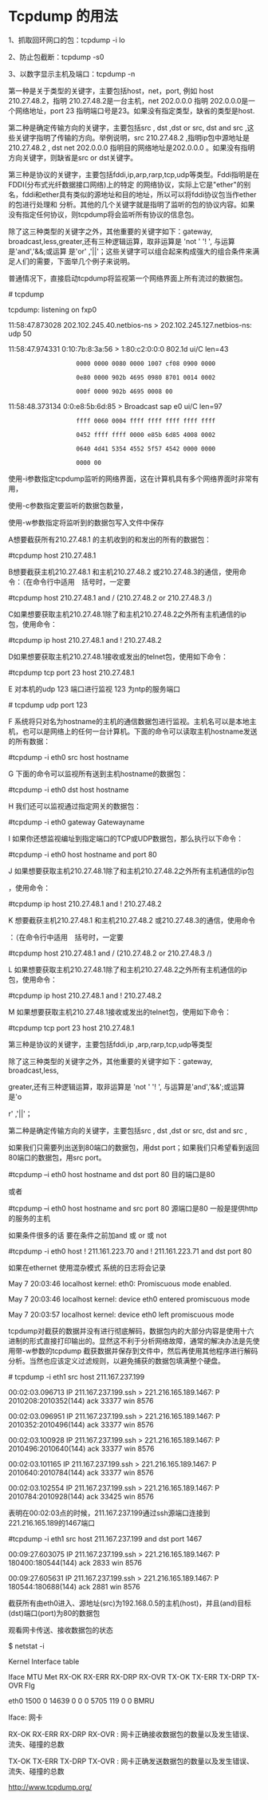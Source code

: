 # Tcpdump 的用法

1、抓取回环网口的包：tcpdump -i lo

2、防止包截断：tcpdump -s0

3、以数字显示主机及端口：tcpdump -n

第一种是关于类型的关键字，主要包括host，net，port, 例如 host 210.27.48.2，指明 210.27.48.2是一台主机，net 202.0.0.0 指明 202.0.0.0是一个网络地址，port 23 指明端口号是23。如果没有指定类型，缺省的类型是host.

第二种是确定传输方向的关键字，主要包括src , dst ,dst or src, dst and src ,这些关键字指明了传输的方向。举例说明，src 210.27.48.2 ,指明ip包中源地址是210.27.48.2 , dst net 202.0.0.0 指明目的网络地址是202.0.0.0 。如果没有指明方向关键字，则缺省是src or dst关键字。

第三种是协议的关键字，主要包括fddi,ip,arp,rarp,tcp,udp等类型。Fddi指明是在FDDI\(分布式光纤数据接口网络\)上的特定 的网络协议，实际上它是"ether"的别名，fddi和ether具有类似的源地址和目的地址，所以可以将fddi协议包当作ether的包进行处理和 分析。其他的几个关键字就是指明了监听的包的协议内容。如果没有指定任何协议，则tcpdump将会监听所有协议的信息包。

除了这三种类型的关键字之外，其他重要的关键字如下：gateway, broadcast,less,greater,还有三种逻辑运算，取非运算是 'not ' '! ', 与运算是'and','&&;或运算 是'or' ,'\|\|'；这些关键字可以组合起来构成强大的组合条件来满足人们的需要，下面举几个例子来说明。

普通情况下，直接启动tcpdump将监视第一个网络界面上所有流过的数据包。

\# tcpdump

tcpdump: listening on fxp0

11:58:47.873028 202.102.245.40.netbios-ns &gt; 202.102.245.127.netbios-ns: udp 50

11:58:47.974331 0:10:7b:8:3a:56 &gt; 1:80:c2:0:0:0 802.1d ui/C len=43

```
                   0000 0000 0080 0000 1007 cf08 0900 0000

                   0e80 0000 902b 4695 0980 8701 0014 0002

                   000f 0000 902b 4695 0008 00
```

11:58:48.373134 0:0:e8:5b:6d:85 &gt; Broadcast sap e0 ui/C len=97

```
                   ffff 0060 0004 ffff ffff ffff ffff ffff

                   0452 ffff ffff 0000 e85b 6d85 4008 0002

                   0640 4d41 5354 4552 5f57 4542 0000 0000

                   0000 00
```

使用-i参数指定tcpdump监听的网络界面，这在计算机具有多个网络界面时非常有用，

使用-c参数指定要监听的数据包数量，

使用-w参数指定将监听到的数据包写入文件中保存

A想要截获所有210.27.48.1 的主机收到的和发出的所有的数据包：

\#tcpdump host 210.27.48.1

B想要截获主机210.27.48.1 和主机210.27.48.2 或210.27.48.3的通信，使用命令：（在命令行中适用　括号时，一定要

\#tcpdump host 210.27.48.1 and / \(210.27.48.2 or 210.27.48.3 /\)

C如果想要获取主机210.27.48.1除了和主机210.27.48.2之外所有主机通信的ip包，使用命令：

\#tcpdump ip host 210.27.48.1 and ! 210.27.48.2

D如果想要获取主机210.27.48.1接收或发出的telnet包，使用如下命令：

\#tcpdump tcp port 23 host 210.27.48.1

E 对本机的udp 123 端口进行监视 123 为ntp的服务端口

\# tcpdump udp port 123

F 系统将只对名为hostname的主机的通信数据包进行监视。主机名可以是本地主机，也可以是网络上的任何一台计算机。下面的命令可以读取主机hostname发送的所有数据：

\#tcpdump -i eth0 src host hostname

G 下面的命令可以监视所有送到主机hostname的数据包：

\#tcpdump -i eth0 dst host hostname

H  我们还可以监视通过指定网关的数据包：

\#tcpdump -i eth0 gateway Gatewayname

I 如果你还想监视编址到指定端口的TCP或UDP数据包，那么执行以下命令：

\#tcpdump -i eth0 host hostname and port 80

J 如果想要获取主机210.27.48.1除了和主机210.27.48.2之外所有主机通信的ip包

，使用命令：

\#tcpdump ip host 210.27.48.1 and ! 210.27.48.2

K 想要截获主机210.27.48.1 和主机210.27.48.2 或210.27.48.3的通信，使用命令

：（在命令行中适用　括号时，一定要

\#tcpdump host 210.27.48.1 and / \(210.27.48.2 or 210.27.48.3 /\)

L 如果想要获取主机210.27.48.1除了和主机210.27.48.2之外所有主机通信的ip包，使用命令：

\#tcpdump ip host 210.27.48.1 and ! 210.27.48.2

M 如果想要获取主机210.27.48.1接收或发出的telnet包，使用如下命令：

\#tcpdump tcp port 23 host 210.27.48.1

第三种是协议的关键字，主要包括fddi,ip ,arp,rarp,tcp,udp等类型

除了这三种类型的关键字之外，其他重要的关键字如下：gateway, broadcast,less,

greater,还有三种逻辑运算，取非运算是 'not ' '! ', 与运算是'and','&&';或运算 是'o

r' ,'\|\|'；

第二种是确定传输方向的关键字，主要包括src , dst ,dst or src, dst and src ,

如果我们只需要列出送到80端口的数据包，用dst port；如果我们只希望看到返回80端口的数据包，用src port。

\#tcpdump –i eth0 host hostname and dst port 80  目的端口是80

或者

\#tcpdump –i eth0 host hostname and src port 80  源端口是80  一般是提供http的服务的主机

如果条件很多的话  要在条件之前加and 或 or 或 not

\#tcpdump -i eth0 host ! 211.161.223.70 and ! 211.161.223.71 and dst port 80

如果在ethernet 使用混杂模式 系统的日志将会记录

May  7 20:03:46 localhost kernel: eth0: Promiscuous mode enabled.

May  7 20:03:46 localhost kernel: device eth0 entered promiscuous mode

May  7 20:03:57 localhost kernel: device eth0 left promiscuous mode

tcpdump对截获的数据并没有进行彻底解码，数据包内的大部分内容是使用十六进制的形式直接打印输出的。显然这不利于分析网络故障，通常的解决办法是先使用带-w参数的tcpdump 截获数据并保存到文件中，然后再使用其他程序进行解码分析。当然也应该定义过滤规则，以避免捕获的数据包填满整个硬盘。

\# tcpdump   -i eth1 src  host 211.167.237.199

00:02:03.096713 IP 211.167.237.199.ssh &gt; 221.216.165.189.1467: P 2010208:2010352\(144\) ack 33377 win 8576

00:02:03.096951 IP 211.167.237.199.ssh &gt; 221.216.165.189.1467: P 2010352:2010496\(144\) ack 33377 win 8576

00:02:03.100928 IP 211.167.237.199.ssh &gt; 221.216.165.189.1467: P 2010496:2010640\(144\) ack 33377 win 8576

00:02:03.101165 IP 211.167.237.199.ssh &gt; 221.216.165.189.1467: P 2010640:2010784\(144\) ack 33377 win 8576

00:02:03.102554 IP 211.167.237.199.ssh &gt; 221.216.165.189.1467: P 2010784:2010928\(144\) ack 33425 win 8576

表明在00:02:03点的时候，211.167.237.199通过ssh源端口连接到221.216.165.189的1467端口

\#tcpdump -i eth1 src host 211.167.237.199 and dst port 1467

00:09:27.603075 IP 211.167.237.199.ssh &gt; 221.216.165.189.1467: P 180400:180544\(144\) ack 2833 win 8576

00:09:27.605631 IP 211.167.237.199.ssh &gt; 221.216.165.189.1467: P 180544:180688\(144\) ack 2881 win 8576

截获所有由eth0进入、源地址\(src\)为192.168.0.5的主机\(host\)，并且\(and\)目标\(dst\)端口\(port\)为80的数据包

观看网卡传送、接收数据包的状态

$ netstat  -i

Kernel Interface table

Iface MTU Met RX-OK RX-ERR RX-DRP RX-OVR TX-OK TX-ERR TX-DRP TX-OVR Flg

eth0 1500  0  14639   0      0      0    5705    119    0     0   BMRU

Iface:  网卡

RX-OK RX-ERR RX-DRP RX-OVR : 网卡正确接收数据包的数量以及发生错误、流失、碰撞的总数

TX-OK TX-ERR TX-DRP TX-OVR : 网卡正确发送数据包的数量以及发生错误、流失、碰撞的总数

http://www.tcpdump.org/

